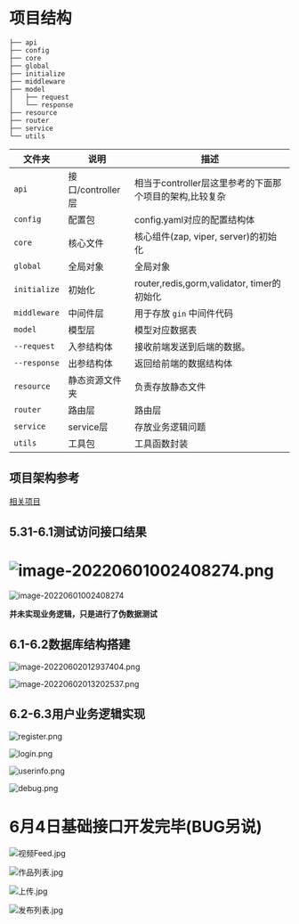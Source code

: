 # 项目结构

```shell
├── api
├── config
├── core
├── global
├── initialize
├── middleware
├── model
│   ├── request
│   └── response
├── resource
├── router
├── service
└── utils
```

| 文件夹          | 说明             | 描述                                     |
|--------------|----------------|----------------------------------------|
| `api`        | 接口/controller层 | 相当于controller层这里参考的下面那个项目的架构,比较复杂      |
| `config`     | 配置包            | config.yaml对应的配置结构体                    |
| `core`       | 核心文件           | 核心组件(zap, viper, server)的初始化           |
| `global`     | 全局对象           | 全局对象                                   |
| `initialize` | 初始化            | router,redis,gorm,validator, timer的初始化 |
| `middleware` | 中间件层           | 用于存放 `gin` 中间件代码                       |
| `model`      | 模型层            | 模型对应数据表                                |
| `--request`  | 入参结构体          | 接收前端发送到后端的数据。                          |
| `--response` | 出参结构体          | 返回给前端的数据结构体                            |
| `resource`   | 静态资源文件夹        | 负责存放静态文件                               |
| `router`     | 路由层            | 路由层                                    |
| `service`    | service层       | 存放业务逻辑问题                               |
| `utils`      | 工具包            | 工具函数封装                                 |

## 项目架构参考

[相关项目](https://github.com/flipped-aurora/gin-vue-admin.git)

## 5.31-6.1测试访问接口结果

![image-20220601002408274.png](https://s2.loli.net/2022/06/02/IB84bySNMqTWX3P.png)
=======
![image-20220601002408274](https://s2.loli.net/2022/06/01/ld5gOEVLxCpUZsR.png)

**并未实现业务逻辑，只是进行了伪数据测试**

## 6.1-6.2数据库结构搭建

![image-20220602012937404.png](https://s2.loli.net/2022/06/02/SUCMiGgj7YnIhPy.png)

![image-20220602013202537.png](https://s2.loli.net/2022/06/02/r7FaAnNHQoUiqhS.png)

## 6.2-6.3用户业务逻辑实现

![register.png](https://s2.loli.net/2022/06/03/13siChgURbXFw9v.png)

![login.png](https://s2.loli.net/2022/06/03/WHEznYVQ2ob8gSl.png)

![userinfo.png](https://s2.loli.net/2022/06/03/YDArcEuLqzP6M7d.png)

![debug.png](https://s2.loli.net/2022/06/03/ALIwj9O4cRXbDsZ.png)



# 6月4日基础接口开发完毕(BUG另说)

![视频Feed.jpg](https://s2.loli.net/2022/06/04/aKgMRbBjx2Wirs3.jpg)

![作品列表.jpg](https://s2.loli.net/2022/06/04/BjxFDNLvt9dZV27.jpg)

![上传.jpg](https://s2.loli.net/2022/06/04/YvW9dpT2R8Oq5Fr.jpg)

![发布列表.jpg](https://s2.loli.net/2022/06/04/8tSIZV73xPHMQRd.jpg)
